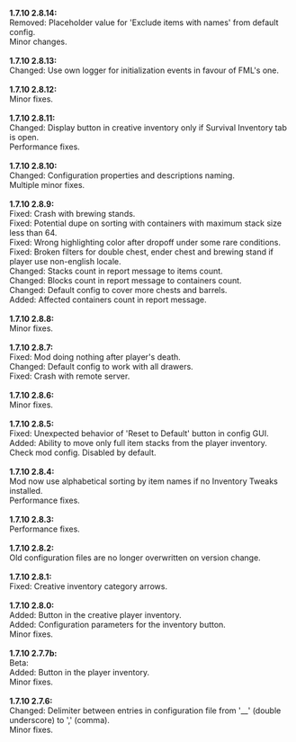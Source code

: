 **1.7.10 2.8.14:**<br />
Removed: Placeholder value for 'Exclude items with names' from default config.<br />
Minor changes.<br />
<br />
**1.7.10 2.8.13:**<br />
Changed: Use own logger for initialization events in favour of FML's one.<br />
<br />
**1.7.10 2.8.12:**<br />
Minor fixes.<br />
<br />
**1.7.10 2.8.11:**<br />
Changed: Display button in creative inventory only if Survival Inventory tab is open.<br />
Performance fixes.<br />
<br />
**1.7.10 2.8.10:**<br />
Changed: Configuration properties and descriptions naming.<br />
Multiple minor fixes.<br />
<br />
**1.7.10 2.8.9:**<br />
Fixed: Crash with brewing stands.<br />
Fixed: Potential dupe on sorting with containers with maximum stack size less than 64.<br />
Fixed: Wrong highlighting color after dropoff under some rare conditions.<br />
Fixed: Broken filters for double chest, ender chest and brewing stand if player use non-english locale.<br />
Changed: Stacks count in report message to items count.<br />
Changed: Blocks count in report message to containers count.<br />
Changed: Default config to cover more chests and barrels.<br />
Added: Affected containers count in report message.<br />
<br />
**1.7.10 2.8.8:**<br />
Minor fixes.<br />
<br />
**1.7.10 2.8.7:**<br />
Fixed: Mod doing nothing after player's death.<br />
Changed: Default config to work with all drawers.<br />
Fixed: Crash with remote server.<br />
<br />
**1.7.10 2.8.6:**<br />
Minor fixes.<br />
<br />
**1.7.10 2.8.5:**<br />
Fixed: Unexpected behavior of 'Reset to Default' button in config GUI.<br />
Added: Ability to move only full item stacks from the player inventory. Check mod config. Disabled by default.<br />
<br />
**1.7.10 2.8.4:**<br />
Mod now use alphabetical sorting by item names if no Inventory Tweaks installed.<br />
Performance fixes.<br />
<br />
**1.7.10 2.8.3:**<br />
Performance fixes.<br />
<br />
**1.7.10 2.8.2:**<br />
Old configuration files are no longer overwritten on version change.<br />
<br />
**1.7.10 2.8.1:**<br />
Fixed: Creative inventory category arrows.<br />
<br />
**1.7.10 2.8.0:**<br />
Added: Button in the creative player inventory.<br />
Added: Configuration parameters for the inventory button.<br />
Minor fixes.<br />
<br />
**1.7.10 2.7.7b:**<br />
Beta:<br />
Added: Button in the player inventory.<br />
Minor fixes.<br />
<br />
**1.7.10 2.7.6:**<br />
Changed: Delimiter between entries in configuration file from '__' (double underscore) to ',' (comma).<br />
Minor fixes.<br />
